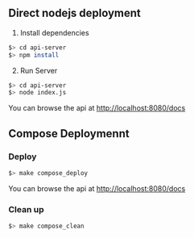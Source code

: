 ## Direct nodejs deployment

1. Install dependencies

```bash
$> cd api-server
$> npm install
```

2. Run Server

```bash
$> cd api-server
$> node index.js
```

You can browse the api at <http://localhost:8080/docs>

## Compose Deploymennt
### Deploy
```bash
$> make compose_deploy
```
You can browse the api at <http://localhost:8080/docs>

### Clean up
```bash
$> make compose_clean
```
